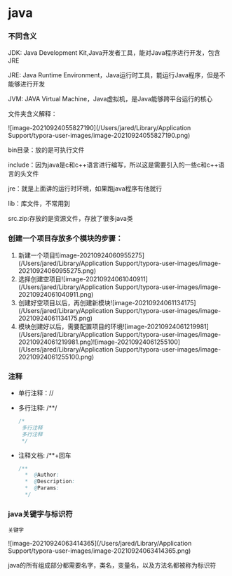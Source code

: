 #  java 

### 不同含义

JDK: Java Development Kit,Java开发者工具，能对Java程序进行开发，包含JRE

JRE: Java Runtime Environment，Java运行时工具，能运行Java程序，但是不能够进行开发

JVM: JAVA Virtual Machine，Java虚拟机，是Java能够跨平台运行的核心

文件夹含义解释：

![image-20210924055827190](/Users/jared/Library/Application Support/typora-user-images/image-20210924055827190.png)

bin目录：放的是可执行文件

include：因为java是c和c++语言进行编写，所以这是需要引入的一些c和c++语言的头文件

jre：就是上面讲的运行时环境，如果跑java程序有他就行

lib：库文件，不常用到

src.zip:存放的是资源文件，存放了很多java类



### 创建一个项目存放多个模块的步骤：

1. 新建一个项目![image-20210924060955275](/Users/jared/Library/Application Support/typora-user-images/image-20210924060955275.png)
2. 选择创建空项目![image-20210924061040911](/Users/jared/Library/Application Support/typora-user-images/image-20210924061040911.png)
3. 创建好空项目以后，再创建新模块![image-20210924061134175](/Users/jared/Library/Application Support/typora-user-images/image-20210924061134175.png)
4. 模块创建好以后，需要配置项目的环境![image-20210924061219981](/Users/jared/Library/Application Support/typora-user-images/image-20210924061219981.png)![image-20210924061255100](/Users/jared/Library/Application Support/typora-user-images/image-20210924061255100.png)
   

### 注释

* 单行注释：//

* 多行注释: /**/

  ```java
  /*
   多行注释
   多行注释
   */
  ```

* 注释文档: /**+回车

  ```java
  /**
    *  @Author:
    *  @Description:
    *  @Params:
    */
  ```

  

### java关键字与标识符

`关键字`

![image-20210924063414365](/Users/jared/Library/Application Support/typora-user-images/image-20210924063414365.png)

java的所有组成部分都需要名字，类名，变量名，以及方法名都被称为标识符





